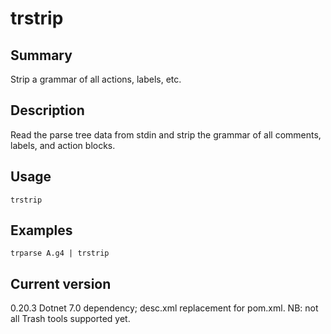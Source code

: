 # trstrip

## Summary

Strip a grammar of all actions, labels, etc.

## Description

Read the parse tree data from stdin and strip the grammar
of all comments, labels, and action blocks.

## Usage

    trstrip

## Examples

    trparse A.g4 | trstrip

## Current version

0.20.3 Dotnet 7.0 dependency; desc.xml replacement for pom.xml. NB: not all Trash tools supported yet.
